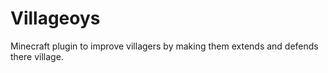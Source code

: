 # Villageoys
Minecraft plugin to improve villagers by making them extends and defends there village.
